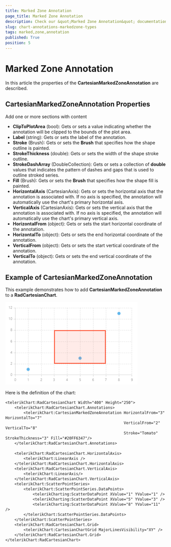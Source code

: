 ```yaml
---
title: Marked Zone Annotation
page_title: Marked Zone Annotation
description: Check our &quot;Marked Zone Annotation&quot; documentation article for RadChart for UWP control.
slug: chart-annotations-markedzone-types
tags: marked,zone,annotation
published: True
position: 5
---
```


# Marked Zone Annotation

In this article the properties of the **CartesianMarkedZoneAnnotation** are described.

## CartesianMarkedZoneAnnotation Properties

Add one or more sections with content

* **ClipToPlotArea** (bool): Gets or sets a value indicating whether the annotation will be clipped to the bounds of the plot area.
* **Label** (string): Gets or sets the label of the annotation.
* **Stroke** (Brush): Gets or sets the **Brush** that specifies how the shape outline is painted.
* **StrokeThickness** (double): Gets or sets the width of the shape stroke outline.
* **StrokeDashArray** (DoubleCollection): Gets or sets a collection of **double** values that indicates the pattern of dashes and gaps that is used to outline stroked series.
* **Fill** (Brush): Gets or sets the **Brush** that specifies how the shape fill is painted.
* **HorizontalAxis** (CartesianAxis): Gets or sets the horizontal axis that the annotation is associated with.
If no axis is specified, the annotation will automatically use the chart's primary horizontal axis. 
* **VerticalAxis** (CartesianAxis): Gets or sets the vertical axis that the annotation is associated with.
If no axis is specified, the annotation will automatically use the chart's primary vertical axis.
* **HorizontalFrom** (object): Gets or sets the start horizontal coordinate of the annotation.
* **HorizontalTo** (object): Gets or sets the end horizontal coordinate of the annotation.
* **VerticalFrom** (object): Gets or sets the start vertical coordinate of the annotation.
* **VerticalTo** (object): Gets or sets the end vertical coordinate of the annotation.

## Example of CartesianMarkedZoneAnnotation

This example demonstrates how to add **CartesianMarkedZoneAnnotation** to a **RadCartesianChart**.

![Cartesian Marked Zone Annotation](images/CartesianMarkedZoneAnnotation.png)

Here is the definition of the chart:

	<telerikChart:RadCartesianChart Width="400" Height="250">
	    <telerikChart:RadCartesianChart.Annotations>
	        <telerikChart:CartesianMarkedZoneAnnotation HorizontalFrom="3" HorizontalTo="7"
	                                                    VerticalFrom="2" VerticalTo="8"
	                                                    Stroke="Tomato" StrokeThickness="3" Fill="#20FF6347"/>
	    </telerikChart:RadCartesianChart.Annotations>
	
	    <telerikChart:RadCartesianChart.HorizontalAxis>
	        <telerikChart:LinearAxis />
	    </telerikChart:RadCartesianChart.HorizontalAxis>
	    <telerikChart:RadCartesianChart.VerticalAxis>
	        <telerikChart:LinearAxis/>
	    </telerikChart:RadCartesianChart.VerticalAxis>
	    <telerikChart:ScatterPointSeries>
	        <telerikChart:ScatterPointSeries.DataPoints>
	            <telerikCharting:ScatterDataPoint XValue="1" YValue="1" />
	            <telerikCharting:ScatterDataPoint XValue="5" YValue="3" />
	            <telerikCharting:ScatterDataPoint XValue="8" YValue="11" />
	        </telerikChart:ScatterPointSeries.DataPoints>
	    </telerikChart:ScatterPointSeries>
	    <telerikChart:RadCartesianChart.Grid>
	        <telerikChart:CartesianChartGrid MajorLinesVisibility="XY" />
	    </telerikChart:RadCartesianChart.Grid>
	</telerikChart:RadCartesianChart>